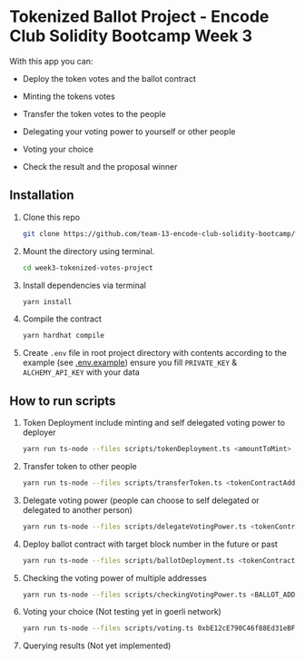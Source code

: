 # Tokenized Ballot Project - Encode Club Solidity Bootcamp Week 3

With this app you can:

- Deploy the token votes and the ballot contract

- Minting the tokens votes

- Transfer the token votes to the people

- Delegating your voting power to yourself or other people

- Voting your choice

- Check the result and the proposal winner

## Installation

1. Clone this repo

   ```sh
   git clone https://github.com/team-13-encode-club-solidity-bootcamp/week3-tokenized-votes-project.git
   ```

2. Mount the directory using terminal.

   ```sh
   cd week3-tokenized-votes-project
   ```

3. Install dependencies via terminal

   ```sh
   yarn install
   ```

4. Compile the contract

   ```sh
   yarn hardhat compile
   ```

5. Create `.env` file in root project directory with contents according to the example (see [.env.example](/.env.example)) ensure you fill `PRIVATE_KEY` & `ALCHEMY_API_KEY` with your data

## How to run scripts

1. Token Deployment include minting and self delegated voting power to deployer

   ```sh
   yarn run ts-node --files scripts/tokenDeployment.ts <amountToMint>
   ```

2. Transfer token to other people

   ```sh
   yarn run ts-node --files scripts/transferToken.ts <tokenContractAddress> <walletDestinationAddress> <amountToTransfer>
   ```

3. Delegate voting power (people can choose to self delegated or delegated to another person)

   ```sh
   yarn run ts-node --files scripts/delegateVotingPower.ts <tokenContractAddress> <walletAddressToDelegateTheVotingPower>
   ```

4. Deploy ballot contract with target block number in the future or past

   ```sh
   yarn run ts-node --files scripts/ballotDeployment.ts <tokenContractAddress> <targetBlockNumber> "arg1" "arg2" "arg3"
   ```

5. Checking the voting power of multiple addresses

   ```sh
   yarn run ts-node --files scripts/checkingVotingPower.ts <BALLOT_ADDRESS> <walletAddressToCheck1> <walletAddressToCheck2> <walletAddressToCheck3> ... <walletAddressToCheckn>
   ```

6. Voting your choice (Not testing yet in goerli network)

   ```sh
   yarn run ts-node --files scripts/voting.ts 0xbE12cE790C46f88Ed31eBF79cA02E6D917Fa61d9 0 1000
   ```

7. Querying results (Not yet implemented)
